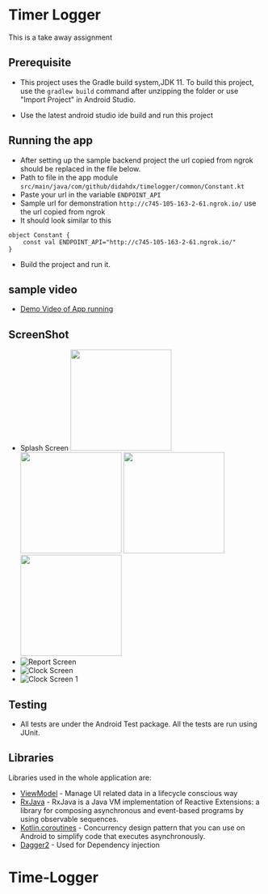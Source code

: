 # Timer Logger
This is a take away assignment

## Prerequisite

- This project uses the Gradle build system,JDK 11. To build this project, use the
  `gradlew build` command after unzipping the folder or use "Import Project" in Android Studio.

- Use the latest android studio ide build and run this project

## Running the app

- After setting up the sample backend project the url copied from ngrok should be replaced in the
  file below.
- Path to file in the app module `src/main/java/com/github/didahdx/timelogger/common/Constant.kt`
- Paste your url in the variable `ENDPOINT_API`
- Sample url for demonstration `http://c745-105-163-2-61.ngrok.io/` use the url copied from ngrok
- It should look similar to this

```
object Constant {
    const val ENDPOINT_API="http://c745-105-163-2-61.ngrok.io/"
}
```
- Build the project and run it.

## sample video
- [Demo Video of App running](https://drive.google.com/file/d/1XkVZvd5QQ0C6-rxQxd-PwbjF8rrwUoFQ/view?usp=sharing)

## ScreenShot
- Splash Screen
  <img src="art/splash_screen.jpg)" width="200" style="max-width:100%;">
  <img src="art/sample_report_screen.jpg)" width="200" style="max-width:100%;">
  <img src="art/sample_clock_screen.jpg)" width="200" style="max-width:100%;">
  <img src="art/sample_clock_screen1.jpg)" width="200" style="max-width:100%;">
- ![Report Screen](art/sample_report_screen.jpg)
- ![Clock Screen](art/sample_clock_screen.jpg)
- ![Clock Screen 1](art/sample_clock_screen1.jpg)

## Testing
- All tests are under the Android Test package. All the tests are run using JUnit.

## Libraries
Libraries used in the whole application are:
- [ViewModel](https://developer.android.com/topic/libraries/architecture/viewmodel) - Manage UI related data in a lifecycle conscious way
- [RxJava](https://github.com/ReactiveX/RxJava) - RxJava is a Java VM implementation of Reactive Extensions: a library for composing asynchronous and event-based programs by using observable sequences.
- [Kotlin.coroutines](https://developer.android.com/kotlin/coroutines?gclid=Cj0KCQjw1dGJBhD4ARIsANb6Odld-9wkN4Lkm6UJAvWRshusopwstZH5IXkSLzxv_Q5JYjgjozIywfcaAlS9EALw_wcB&gclsrc=aw.ds) - Concurrency design pattern that you can use on Android to simplify code that executes asynchronously.
- [Dagger2](https://dagger.dev/dev-guide/) - Used for Dependency injection
# Time-Logger
